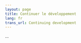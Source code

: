 ```yaml
---
layout: page
title: Continuer le développement
lang: fr
trans_url: Continuing development
---
```

...